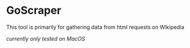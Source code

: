 # GoScraper
This tool is primarily for gathering data from html requests on Wikipedia

*currently only tested on MacOS*